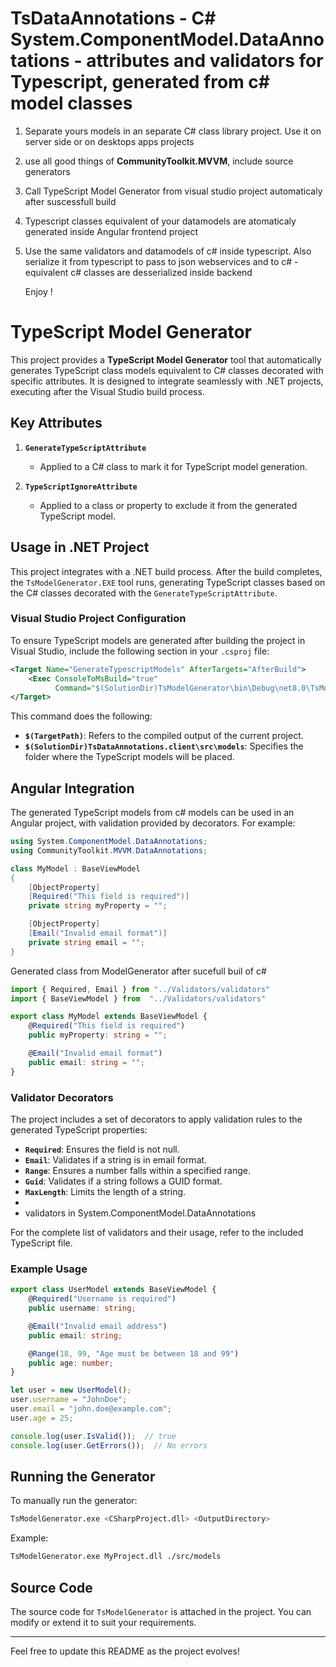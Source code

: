 # TsDataAnnotations - C# System.ComponentModel.DataAnnotations - attributes and validators for Typescript, generated from c# model classes

1) Separate yours models in an separate C# class library project. Use it on server side or on desktops apps projects
2) use all good things of **CommunityToolkit.MVVM**, include source generators 
3) Call TypeScript Model Generator from visual studio project automaticaly after suscessfull build
4) Typescript classes equivalent of your datamodels are atomaticaly generated inside Angular frontend project
5) Use the same validators and datamodels of c# inside typescript. Also serialize it from typescript to pass to json webservices and to c# - equivalent c# classes are desserialized inside backend

   Enjoy ! 

# TypeScript Model Generator

This project provides a **TypeScript Model Generator** tool that automatically generates TypeScript class models equivalent to C# classes decorated with specific attributes. It is designed to integrate seamlessly with .NET projects, executing after the Visual Studio build process.

## Key Attributes

1. **`GenerateTypeScriptAttribute`**
   - Applied to a C# class to mark it for TypeScript model generation.

2. **`TypeScriptIgnoreAttribute`**
   - Applied to a class or property to exclude it from the generated TypeScript model.
   

## Usage in .NET Project

This project integrates with a .NET build process. After the build completes, the `TsModelGenerator.EXE` tool runs, generating TypeScript classes based on the C# classes decorated with the `GenerateTypeScriptAttribute`.

### Visual Studio Project Configuration

To ensure TypeScript models are generated after building the project in Visual Studio, include the following section in your `.csproj` file:

```xml
<Target Name="GenerateTypescriptModels" AfterTargets="AfterBuild">
    <Exec ConsoleToMsBuild="true" 
          Command="$(SolutionDir)TsModelGenerator\bin\Debug\net8.0\TsModelGenerator.exe $(TargetPath) $(SolutionDir)TsDataAnnotations.client\src\models" />
</Target>
```

This command does the following:
- **`$(TargetPath)`**: Refers to the compiled output of the current project.
- **`$(SolutionDir)TsDataAnnotations.client\src\models`**: Specifies the folder where the TypeScript models will be placed.

## Angular Integration

The generated TypeScript models from c# models can be used in an Angular project, with validation provided by decorators. For example:

```c#
using System.ComponentModel.DataAnnotations;
using CommunityToolkit.MVVM.DataAnnotations;

class MyModel : BaseViewModel
{
    [ObjectProperty]
    [Required("This field is required")]
    private string myProperty = "";

    [ObjectProperty]
    [Email("Invalid email format")]
    private string email = "";
}
```

Generated class from ModelGenerator after sucefull buil of c#

```typescript
import { Required, Email } from "../Validators/validators"
import { BaseViewModel } from  "../Validators/validators"

export class MyModel extends BaseViewModel {
    @Required("This field is required")
    public myProperty: string = "";

    @Email("Invalid email format")
    public email: string = "";
}
```

### Validator Decorators

The project includes a set of decorators to apply validation rules to the generated TypeScript properties:

- **`Required`**: Ensures the field is not null.
- **`Email`**: Validates if a string is in email format.
- **`Range`**: Ensures a number falls within a specified range.
- **`Guid`**: Validates if a string follows a GUID format.
- **`MaxLength`**: Limits the length of a string.
- 
- validators in System.ComponentModel.DataAnnotations 

For the complete list of validators and their usage, refer to the included TypeScript file.

### Example Usage

```typescript
export class UserModel extends BaseViewModel {
    @Required("Username is required")
    public username: string;

    @Email("Invalid email address")
    public email: string;

    @Range(18, 99, "Age must be between 18 and 99")
    public age: number;
}

let user = new UserModel();
user.username = "JohnDoe";
user.email = "john.doe@example.com";
user.age = 25;

console.log(user.IsValid());  // true
console.log(user.GetErrors());  // No errors
```

## Running the Generator

To manually run the generator:

```bash
TsModelGenerator.exe <CSharpProject.dll> <OutputDirectory>
```

Example:
```bash
TsModelGenerator.exe MyProject.dll ./src/models
```

## Source Code

The source code for `TsModelGenerator` is attached in the project. You can modify or extend it to suit your requirements.

---

Feel free to update this README as the project evolves!
